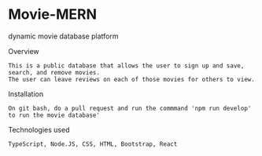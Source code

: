 # Movie-MERN
dynamic movie database platform


Overview

    This is a public database that allows the user to sign up and save, search, and remove movies.
    The user can leave reviews on each of those movies for others to view.

Installation

    On git bash, do a pull request and run the commmand 'npm run develop' to run the movie database'

Technologies used

    TypeScript, Node.JS, CSS, HTML, Bootstrap, React



